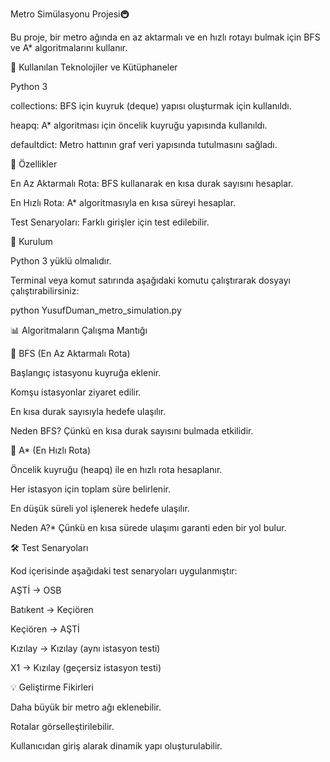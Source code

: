 Metro Simülasyonu Projesi🚇

Bu proje, bir metro ağında en az aktarmalı ve en hızlı rotayı bulmak için BFS ve A* algoritmalarını kullanır.

📌 Kullanılan Teknolojiler ve Kütüphaneler

Python 3

collections: BFS için kuyruk (deque) yapısı oluşturmak için kullanıldı.

heapq: A* algoritması için öncelik kuyruğu yapısında kullanıldı.

defaultdict: Metro hattının graf veri yapısında tutulmasını sağladı.

📌 Özellikler

En Az Aktarmalı Rota: BFS kullanarak en kısa durak sayısını hesaplar.

En Hızlı Rota: A* algoritmasıyla en kısa süreyi hesaplar.

Test Senaryoları: Farklı girişler için test edilebilir.

🚀 Kurulum

Python 3 yüklü olmalıdır.

Terminal veya komut satırında aşağıdaki komutu çalıştırarak dosyayı çalıştırabilirsiniz:

python YusufDuman_metro_simulation.py

📊 Algoritmaların Çalışma Mantığı

🔹 BFS (En Az Aktarmalı Rota)

Başlangıç istasyonu kuyruğa eklenir.

Komşu istasyonlar ziyaret edilir.

En kısa durak sayısıyla hedefe ulaşılır.

Neden BFS? Çünkü en kısa durak sayısını bulmada etkilidir.

🔹 A* (En Hızlı Rota)

Öncelik kuyruğu (heapq) ile en hızlı rota hesaplanır.

Her istasyon için toplam süre belirlenir.

En düşük süreli yol işlenerek hedefe ulaşılır.

Neden A?* Çünkü en kısa sürede ulaşımı garanti eden bir yol bulur.

🛠 Test Senaryoları

Kod içerisinde aşağıdaki test senaryoları uygulanmıştır:

AŞTİ → OSB

Batıkent → Keçiören

Keçiören → AŞTİ

Kızılay → Kızılay (aynı istasyon testi)

X1 → Kızılay (geçersiz istasyon testi)

💡 Geliştirme Fikirleri

Daha büyük bir metro ağı eklenebilir.

Rotalar görselleştirilebilir.

Kullanıcıdan giriş alarak dinamik yapı oluşturulabilir.

